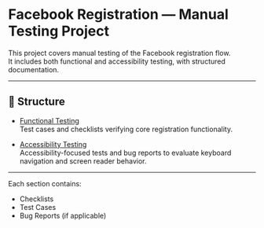# Facebook Registration — Manual Testing Project

This project covers manual testing of the Facebook registration flow.  
It includes both functional and accessibility testing, with structured documentation.

---

## 📁 Structure

- [Functional Testing](./functional)  
  Test cases and checklists verifying core registration functionality.

- [Accessibility Testing](./accessibility)  
  Accessibility-focused tests and bug reports to evaluate keyboard navigation and screen reader behavior.

---

Each section contains:
- Checklists  
- Test Cases  
- Bug Reports (if applicable)

